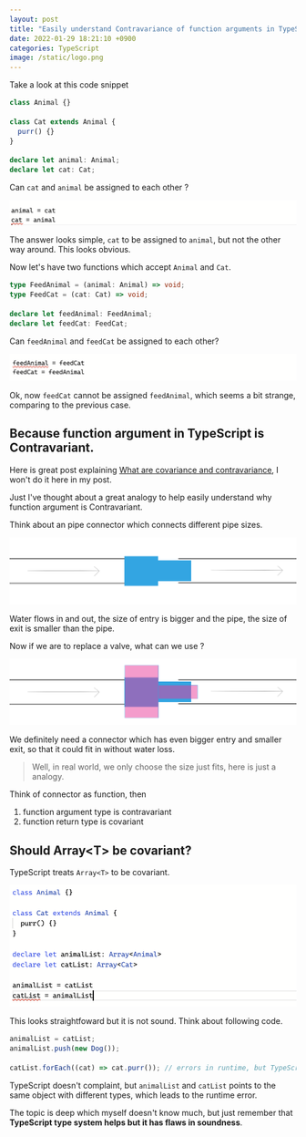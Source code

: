 ```yaml
---
layout: post
title: "Easily understand Contravariance of function arguments in TypeScript"
date: 2022-01-29 18:21:10 +0900
categories: TypeScript
image: /static/logo.png
---
```


Take a look at this code snippet

```ts
class Animal {}

class Cat extends Animal {
  purr() {}
}

declare let animal: Animal;
declare let cat: Cat;
```

Can `cat` and `animal` be assigned to each other ?

![](/static/contravariance-1.png)

The answer looks simple, `cat` to be assigned to `animal`, but not the other way around. This looks obvious.

Now let's have two functions which accept `Animal` and `Cat`.

```ts
type FeedAnimal = (animal: Animal) => void;
type FeedCat = (cat: Cat) => void;

declare let feedAnimal: FeedAnimal;
declare let feedCat: FeedCat;
```

Can `feedAnimal` and `feedCat` be assigned to each other?

![](/static/contravariance-2.png)

Ok, now `feedCat` cannot be assigned `feedAnimal`, which seems a bit strange, comparing to the previous case.

## Because function argument in TypeScript is Contravariant.

Here is great post explaining [What are covariance and contravariance](https://www.stephanboyer.com/post/132/what-are-covariance-and-contravariance), I won't do it here in my post.

Just I've thought about a great analogy to help easily understand why function argument is Contravariant.

Think about an pipe connector which connects different pipe sizes.

![](/static/contravariance-3.png)

Water flows in and out, the size of entry is bigger and the pipe, the size of exit is smaller than the pipe.

Now if we are to replace a valve, what can we use ?

![](/static/contravariance-4.png)

We definitely need a connector which has even bigger entry and smaller exit, so that it could fit in without water loss.

> Well, in real world, we only choose the size just fits, here is just a analogy.

Think of connector as function, then

1. function argument type is contravariant
2. function return type is covariant

## Should Array&lt;T&gt; be covariant?

TypeScript treats `Array<T>` to be covariant.

![](/static/contravariance-5.png)

This looks straightfoward but it is not sound. Think about following code.

```ts
animalList = catList;
animalList.push(new Dog());

catList.forEach((cat) => cat.purr()); // errors in runtime, but TypeScript doesn't know.
```

TypeScript doesn't complaint, but `animalList` and `catList` points to the same object with different types, which leads to the runtime error.

The topic is deep which myself doesn't know much, but just remember that **TypeScript type system helps but it has flaws in soundness**.
